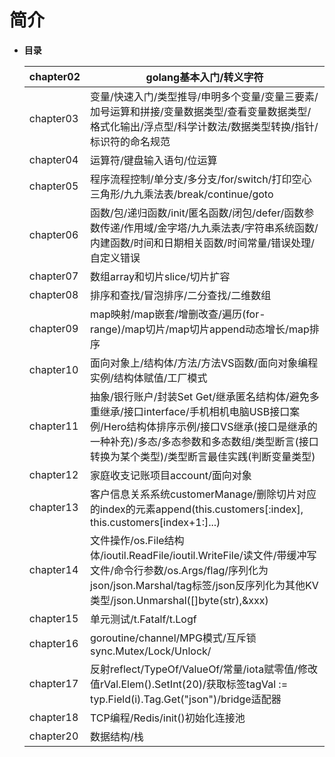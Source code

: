 # 简介
- **目录**

  | chapter02 |golang基本入门/转义字符            |
  | --------- | ---------- |
  | chapter03 |变量/快速入门/类型推导/申明多个变量/变量三要素/加号运算和拼接/变量数据类型/查看变量数据类型/格式化输出/浮点型/科学计数法/数据类型转换/指针/标识符的命名规范         |
  | chapter04 |运算符/键盘输入语句/位运算            |
  | chapter05 |程序流程控制/单分支/多分支/for/switch/打印空心三角形/九九乘法表/break/continue/goto     |
  | chapter06 |函数/包/递归函数/init/匿名函数/闭包/defer/函数参数传递/作用域/金字塔/九九乘法表/字符串系统函数/内建函数/时间和日期相关函数/时间常量/错误处理/自定义错误     |
  | chapter07 |数组array和切片slice/切片扩容|
  | chapter08 |排序和查找/冒泡排序/二分查找/二维数组|
  | chapter09 |map映射/map嵌套/增删改查/遍历(for-range)/map切片/map切片append动态增长/map排序        |
  | chapter10 |面向对象上/结构体/方法/方法VS函数/面向对象编程实例/结构体赋值/工厂模式         |
  | chapter11 |抽象/银行账户/封装Set Get/继承匿名结构体/避免多重继承/接口interface/手机相机电脑USB接口案例/Hero结构体排序示例/接口VS继承(接口是继承的一种补充)/多态/多态参数和多态数组/类型断言(接口转换为某个类型)/类型断言最佳实践(判断变量类型)  |
  | chapter12 | 家庭收支记账项目account/面向对象 |
  | chapter13 | 客户信息关系系统customerManage/删除切片对应的index的元素append(this.customers[:index], this.customers[index+1:]...) |
  | chapter14 | 文件操作/os.File结构体/ioutil.ReadFile/ioutil.WriteFile/读文件/带缓冲写文件/命令行参数/os.Args/flag/序列化为json/json.Marshal/tag标签/json反序列化为其他KV类型/json.Unmarshal([]byte(str),&xxx) |
  | chapter15 | 单元测试/t.Fatalf/t.Logf |
  | chapter16 | goroutine/channel/MPG模式/互斥锁sync.Mutex/Lock/Unlock/    |
  | chapter17 |反射reflect/TypeOf/ValueOf/常量/iota赋零值/修改值rVal.Elem().SetInt(20)/获取标签tagVal := typ.Field(i).Tag.Get("json")/bridge适配器|
  | chapter18 |TCP编程/Redis/init()初始化连接池      |
  | chapter20 | 数据结构/栈       |